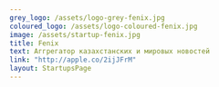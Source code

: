 ```yaml
---
grey_logo: /assets/logo-grey-fenix.jpg
coloured_logo: /assets/logo-coloured-fenix.jpg
image: /assets/startup-fenix.jpg
title: Fenix
text: Аггрегатор казахстанских и мировых новостей
link: "http://apple.co/2ijJFrM"
layout: StartupsPage
---
```

